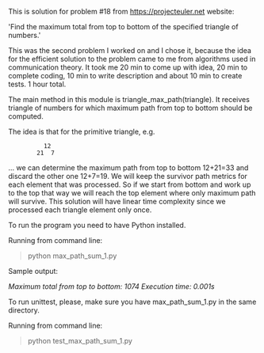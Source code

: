 This is solution for problem #18 from https://projecteuler.net website:

'Find the maximum total from top to bottom of the specified triangle of numbers.'

This was the second problem I worked on and I chose it, because the idea for the efficient solution to the problem came
to me from algorithms used in communication theory. It took me 20 min to come up with idea, 20 min to complete coding,
10 min to write description and about 10 min to create tests.
1 hour total.

The main method in this module is triangle_max_path(triangle). It receives triangle of numbers for which maximum path
from top to bottom should be computed.

The idea is that for the primitive triangle, e.g.

              12
            21  7

... we can determine the maximum path from top to bottom 12+21=33 and discard the other one 12+7=19. We will keep the
survivor path metrics for each element that was processed. So if we start from bottom and work up to the top that way we
will reach the top element where only maximum path will survive. This solution will have linear time complexity since
we processed each triangle element only once.

To run the program you need to have Python installed.

Running from command line:

   > python max_path_sum_1.py

Sample output:

*Maximum total from top to bottom: 1074*
*Execution time: 0.001s*

To run unittest, please, make sure you have max_path_sum_1.py in the same directory.


Running from command line:

   > python test_max_path_sum_1.py
